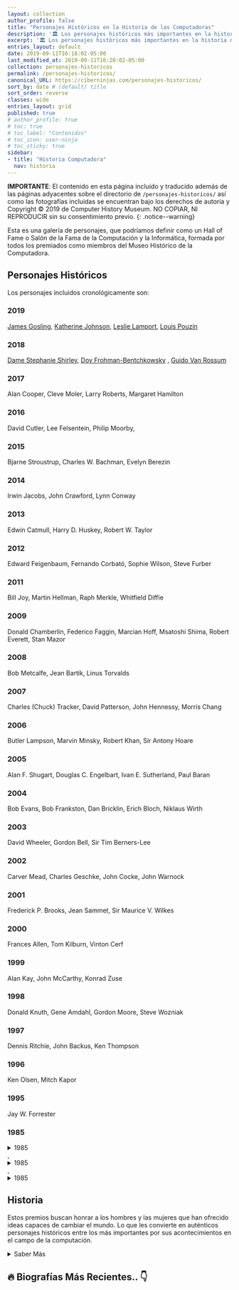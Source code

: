 ```yaml
---
layout: collection
author_profile: false
title: "Personajes Históricos en la Historia de las Computadoras"
description: '🏛 Los personajes históricos más importantes en la historia de la creación de las computadoras'
excerpt: '🏛 Los personajes históricos más importantes en la historia de la creación de las computadoras'
entries_layout: default
date: 2019-09-11T16:18:02-05:00
last_modified_at: 2019-09-11T16:20:02-05:00
collection: personajes-historicos
permalink: /personajes-historicos/
canonical_URL: https://ciberninjas.com/personajes-historicos/
sort_by: date # (default) title
sort_order: reverse
classes: wide
entries_layout: grid
published: true
# author_profile: true
# toc: true
# toc_label: "Contenidos"
# toc_icon: user-ninja
# toc_sticky: true
sidebar:
- title: "Historia Computadora"
  nav: historia
---
```


**IMPORTANTE**: El contenido en esta página incluido y traducido además de las páginas adyacentes sobre el directorio de ```/personajes-historicos/``` así como las fotografías incluidas se encuentran bajo los derechos de autoría y Copyright © 2019 de Computer History Museum. NO COPIAR, NI REPRODUCIR sin su consentimiento previo.
{: .notice--warning}

Esta es una galería de personajes, que podríamos definir como un Hall of Fame o Salón de la Fama de la Computación y la Informática, formada por todos los premiados como miembros del Museo Histórico de la Computadora.

## Personajes Históricos

Los personajes incluidos cronológicamente son:

### 2019

[James Gosling](/personajes-historicos/james-gosling/), [Katherine Johnson](/personajes-historicos/katherine-johnson/), [Leslie Lamport](/personajes-historicos/leslie-lamport/), [Louis Pouzin](/personajes-historicos/louis-pouzin/)

### 2018

[Dame Stephanie Shirley](/personajes-historicos/dame-stephanie-shirley/), [Dov Frohman-Bentchkowsky](/personajes-historicos/dov-frohman-bentchkowsky/) , [Guido Van Rossum](/personajes-historicos/guido-van-rossum/)

### 2017

Alan Cooper, Cleve Moler, Larry Roberts, Margaret Hamilton

### 2016

David Cutler, Lee Felsentein, Philip Moorby, 

### 2015

Bjarne Stroustrup, Charles W. Bachman, Evelyn Berezin

### 2014

Irwin Jacobs, John Crawford, Lynn Conway

### 2013

Edwin Catmull, Harry D. Huskey, Robert W. Taylor

### 2012

Edward Feigenbaum, Fernando Corbató, Sophie Wilson, Steve Furber

### 2011

Bill Joy, Martin Hellman, Raph Merkle, Whitfield Diffie

### 2009

Donald Chamberlin, Federico Faggin, Marcian Hoff, Msatoshi Shima, Robert Everett, Stan Mazor

### 2008

Bob Metcalfe, Jean Bartik, Linus Torvalds

### 2007

Charles (Chuck) Tracker, David Patterson, John Hennessy, Morris Chang

### 2006

Butler Lampson, Marvin Minsky, Robert Khan, Sir Antony Hoare

### 2005

Alan F. Shugart, Douglas C. Engelbart, Ivan E. Sutherland, Paul Baran

### 2004

Bob Evans, Bob Frankston, Dan Bricklin, Erich Bloch, Niklaus Wirth

### 2003

David Wheeler, Gordon Bell, Sir Tim Berners-Lee

### 2002

Carver Mead, Charles Geschke, John Cocke, John Warnock

### 2001

Frederick P. Brooks, Jean Sammet, Sir Maurice V. Wilkes

### 2000

Frances Allen, Tom Kilburn, Vinton Cerf

### 1999

Alan Kay, John McCarthy, Konrad Zuse

### 1998

Donald Knuth, Gene Amdahl, Gordon Moore, Steve Wozniak

### 1997

Dennis Ritchie, John Backus, Ken Thompson

### 1996

Ken Olsen, Mitch Kapor

### 1995

Jay W. Forrester

### 1985
<details>
<summary>1985</summary>
<br/>
<p>Grace Murray Hopper</p>
</details>, <details>
<summary>1985</summary>
<br/>
<p>Grace Murray Hopper</p>
</details>, <details>
<summary>1985</summary>
<br/>
<p>Grace Murray Hopper</p>
</details>

## Historia

Estos premios buscan honrar a los hombres y las mujeres que han ofrecido ideas capaces de cambiar el mundo. Lo que les convierte en auténticos personajes históricos entre los más importantes por sus acontecimientos en el campo de la computación.

<details>
<summary>Saber Más</summary>
<br/>
<p>Los premios son parte de la visión del Museo de explorar la revolución informática y su impacto en la experiencia humana. La tradición comenzó en 1987 con la primera premiada; la pionera en programación: Grace Murray Hopper. En la actualidad, ya se ha convertido en un distinguido grupo de 60 miembros.</p>

<p>Entre ellos poseen en común una misma herramienta, la computadora; y sus logros, van desde la computación de la propia computadora en sí misma hasta la creación de las redes, el hardware, el software, el almacenamiento, los lenguajes de programación, u otras tecnologías que hoy en día; afectan a casi todos los seres vivos.</p>
</details>

<!-- Saber Más -->

## 🔥 Biografías Más Recientes.. 👇